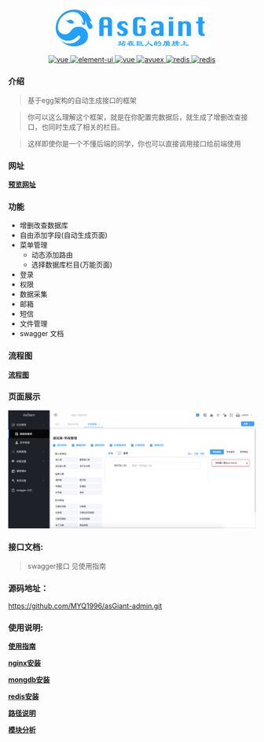 <p align="center">
  <img width = "320" align=center src="https://github.com/MYQ1996/asGiant-admin/blob/master/document/img/logo.png">
</p>

<p align="center">

  <a href="https://github.com/eggjs">
    <img src="https://img.shields.io/badge/egg-2.22.2-brightgreen.svg" alt="vue">
  </a>

  <a href="https://github.com/ElemeFE/element">
    <img src="https://img.shields.io/badge/element--ui-2.9.1-blue.svg" alt="element-ui">
  </a>

  <a href="https://github.com/vuejs/vue">
    <img src="https://img.shields.io/badge/vue-2.5.16-brightgreen.svg" alt="vue">
  </a>

  <a href="https://avue.top" rel="nofollow">
    <img src=https://img.shields.io/badge/avuex-2.0-red.svg?branch=master" alt="avuex">
  </a>

  <a href="https://www.redis.com/" rel="nofollow">
    <img src=https://img.shields.io/badge/mongdb-4.0.5-brightgreen.svg" alt="redis">
  </a>

  <a href="https://redis.io/" rel="nofollow">
    <img src=https://img.shields.io/badge/redis-5.0-red.svg" alt="redis">
  </a>

</p>

### 介绍
> 基于egg架构的自动生成接口的框架

> 你可以这么理解这个框架，就是在你配置完数据后，就生成了增删改查接口，也同时生成了相关的栏目。

> 这样即使你是一个不懂后端的同学，你也可以直接调用接口给前端使用

### 网址
<a href="http://admin.shanghai70.com" target="_blank"><strong>预览网址</strong></a>

### 功能

- 增删改查数据库
- 自由添加字段(自动生成页面)
- 菜单管理
  - 动态添加路由
  - 选择数据库栏目(万能页面)
- 登录
- 权限
- 数据采集
- 邮箱
- 短信
- 文件管理
- swagger 文档

### 流程图

<a href="https://github.com/MYQ1996/asGiant-admin/blob/master/document/flow-chart.md"><strong>流程图</strong></a>

### 页面展示

![页面展示](https://github.com/MYQ1996/asGiant-admin/blob/master/document/img/WX20190603-215825@2x.png?raw=true)


### 接口文档:
> swagger接口 见使用指南

### 源码地址：
https://github.com/MYQ1996/asGiant-admin.git

### 使用说明:
<a href="https://github.com/MYQ1996/asGiant-admin/blob/master/document/guide.md"><strong>使用指南</strong></a>

<a href="https://github.com/MYQ1996/asGiant-admin/blob/master/document/nginx.md"><strong>nginx安装</strong></a>

<a href="https://github.com/MYQ1996/asGiant-admin/blob/master/document/mongodb.md"><strong>mongdb安装</strong></a>

<a href="https://github.com/MYQ1996/asGiant-admin/blob/master/document/redis.md"><strong>redis安装</strong></a>

<a href="https://github.com/MYQ1996/asGiant-admin/blob/master/document/directory.md"><strong>路径说明</strong></a>

<a href="https://github.com/MYQ1996/asGiant-admin/blob/master/document/installation.md"><strong>模块分析</strong></a>